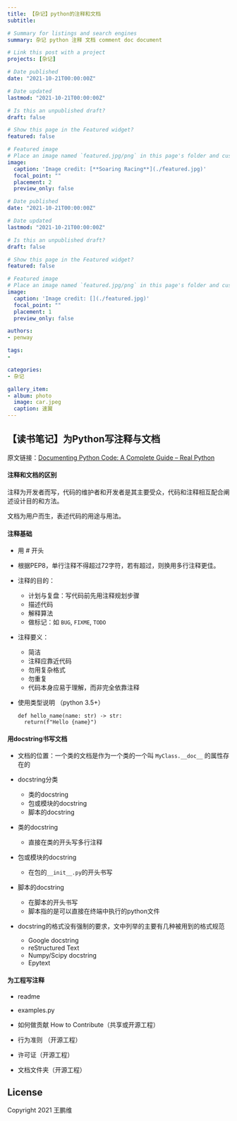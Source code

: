 ```yaml
---
title: 【杂记】python的注释和文档
subtitle: 

# Summary for listings and search engines
summary: 杂记 python 注释 文档 comment doc document

# Link this post with a project
projects: [杂记]

# Date published
date: "2021-10-21T00:00:00Z"

# Date updated
lastmod: "2021-10-21T00:00:00Z"

# Is this an unpublished draft?
draft: false

# Show this page in the Featured widget?
featured: false

# Featured image
# Place an image named `featured.jpg/png` in this page's folder and customize its options here.
image:
  caption: 'Image credit: [**Soaring Racing**](./featured.jpg)'
  focal_point: ""
  placement: 2
  preview_only: false

# Date published
date: "2021-10-21T00:00:00Z"

# Date updated
lastmod: "2021-10-21T00:00:00Z"

# Is this an unpublished draft?
draft: false

# Show this page in the Featured widget?
featured: false

# Featured image
# Place an image named `featured.jpg/png` in this page's folder and customize its options here.
image:
  caption: 'Image credit: [](./featured.jpg)'
  focal_point: ""
  placement: 1
  preview_only: false

authors:
- penway

tags:
- 

categories:
- 杂记

gallery_item:
- album: photo
  image: car.jpeg
  caption: 速翼
---
```

## 【读书笔记】为Python写注释与文档

原文链接：[Documenting Python Code: A Complete Guide – Real Python](https://realpython.com/documenting-python-code/)

#### 注释和文档的区别

注释为开发者而写，代码的维护者和开发者是其主要受众，代码和注释相互配合阐述设计目的和方法。

文档为用户而生，表述代码的用途与用法。

#### 注释基础

- 用 # 开头
- 根据PEP8，单行注释不得超过72字符，若有超过，则换用多行注释更佳。

- 注释的目的：
  - 计划与复盘：写代码前先用注释规划步骤
  - 描述代码
  - 解释算法
  - 做标记：如 `BUG`, `FIXME`, `TODO`
- 注释要义：
  - 简洁
  - 注释应靠近代码
  - 勿用复杂格式
  - 勿重复
  - 代码本身应易于理解，而非完全依靠注释

- 使用类型说明 （python 3.5+）

  ```
  def hello_name(name: str) -> str:
  	return(f"Hello {name}")
  ```

#### 用docstring书写文档

- 文档的位置：一个类的文档是作为一个类的一个叫 `MyClass.__doc__` 的属性存在的

- docstring分类
  - 类的docstring
  - 包或模块的docstring
  - 脚本的docstring
- 类的docstring
  - 直接在类的开头写多行注释

- 包或模块的docstring
  - 在包的`__init__.py`的开头书写
- 脚本的docstring
  - 在脚本的开头书写
  - 脚本指的是可以直接在终端中执行的python文件

- docstring的格式没有强制的要求，文中列举的主要有几种被用到的格式规范
  - Google docstring
  - reStructured Text
  - Numpy/Scipy docstring
  - Epytext

#### 为工程写注释

- readme
- examples.py
- 如何做贡献 How to Contribute（共享或开源工程）
- 行为准则 （开源工程）

- 许可证（开源工程）
- 文档文件夹（开源工程）

## License

Copyright 2021 王鹏维